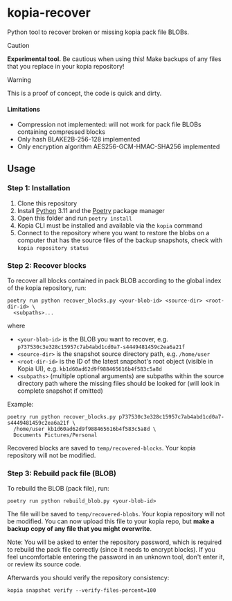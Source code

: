 # kopia-recover

Python tool to recover broken or missing kopia pack file BLOBs.

> [!CAUTION]
> **Experimental tool.** Be cautious when using this!
> Make backups of any files that you replace in your kopia repository!

> [!WARNING]
> This is a proof of concept, the code is quick and dirty.

#### Limitations

* Compression not implemented: will not work for pack file BLOBs containing compressed blocks
* Only hash BLAKE2B-256-128 implemented
* Only encryption algorithm AES256-GCM-HMAC-SHA256 implemented

## Usage

### Step 1: Installation

1. Clone this repository
2. Install [Python](https://www.python.org/) 3.11 and the [Poetry](https://python-poetry.org/) package manager
3. Open this folder and run `poetry install`
4. Kopia CLI must be installed and available via the `kopia` command
5. Connect to the repository where you want to restore the blobs on a computer that has the source files of the backup snapshots, check with `kopia repository status`

### Step 2: Recover blocks

To recover all blocks contained in pack BLOB according to the global index of the kopia repository, run:

```
poetry run python recover_blocks.py <your-blob-id> <source-dir> <root-dir-id> \
  <subpaths>...
```

where
* `<your-blob-id>` is the BLOB you want to recover, e.g. `p737530c3e328c15957c7ab4abd1cd0a7-s4449481459c2ea6a21f`
* `<source-dir>` is the snapshot source directory path, e.g. `/home/user`
* `<root-dir-id>` is the ID of the latest snapshot's root object (visible in Kopia UI), e.g. `kb1d60ad62d9f988465616b4f583c5a8d`
* `<subpaths>` (multiple optional arguments) are subpaths within the source directory path where the missing files should be looked for (will look in complete snapshot if omitted)

Example:

```
poetry run python recover_blocks.py p737530c3e328c15957c7ab4abd1cd0a7-s4449481459c2ea6a21f \
  /home/user kb1d60ad62d9f988465616b4f583c5a8d \
  Documents Pictures/Personal
```

Recovered blocks are saved to `temp/recovered-blocks`. Your kopia repository will not be modified.

### Step 3: Rebuild pack file (BLOB)

To rebuild the BLOB (pack file), run:

```
poetry run python rebuild_blob.py <your-blob-id>
```

The file will be saved to `temp/recovered-blobs`. Your kopia repository will not be modified.
You can now upload this file to your kopia repo, but **make a backup copy of any file that you might overwrite**.

Note: You will be asked to enter the repository password, which is required to rebuild the pack file
correctly (since it needs to encrypt blocks). If you feel uncomfortable entering the password in an
unknown tool, don't enter it, or review its source code.

Afterwards you should verify the repository consistency:

```
kopia snapshot verify --verify-files-percent=100
```
